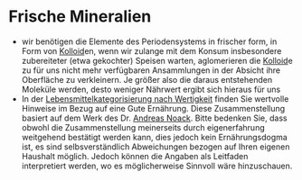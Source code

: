 # Frische Mineralien
- wir benötigen die Elemente des Periodensystems in frischer form, in Form von [Kolloid](../Glossar/Kolloid.md)en, wenn wir zulange mit dem Konsum insbesondere zubereiteter (etwa gekochter) Speisen warten, aglomerieren die [Kolloid](../Glossar/Kolloid.md)e zu für uns nicht mehr verfügbaren Ansammlungen in der Absicht ihre Oberfläche zu verkleinern. Je größer also die daraus entstehenden Moleküle werden, desto weniger Nährwert ergibt sich hieraus für uns
- In der [Lebensmittelkategorisierung nach Wertigkeit](Lebensmittelkategorisierung%20nach%20Wertigkeit/Lebensmittelkategorisierung%20nach%20Wertigkeit.md) finden Sie wertvolle Hinweise im Bezug auf eine Gute Ernährung. Diese Zusammenstellung basiert auf dem Werk des Dr. [Andreas Noack](../Wichtige%20Persönlichkeiten/Andreas%20Noack.md). Bitte bedenken Sie, dass obwohl die Zusammenstellung meinerseits durch eigenerfahrung weitgehend bestätigt werden kann, dies jedoch kein Ernährungsdogma ist, es sind selbsverständlich Abweichungen bezogen auf Ihren eigenen Haushalt möglich. Jedoch können die Angaben als Leitfaden interpretiert werden, wo es möglicherweise Sinnvoll wäre hinzuschauen.